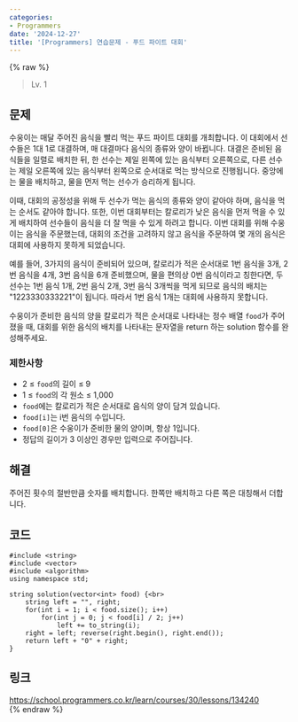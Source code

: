 ```yaml
---
categories:
- Programmers
date: '2024-12-27'
title: '[Programmers] 연습문제 - 푸드 파이트 대회'
---
```


{% raw %}
> Lv. 1<br>

## 문제
수웅이는 매달 주어진 음식을 빨리 먹는 푸드 파이트 대회를 개최합니다. 이 대회에서 선수들은 1대 1로 대결하며, 매 대결마다 음식의 종류와 양이 바뀝니다. 대결은 준비된 음식들을 일렬로 배치한 뒤, 한 선수는 제일 왼쪽에 있는 음식부터 오른쪽으로, 다른 선수는 제일 오른쪽에 있는 음식부터 왼쪽으로 순서대로 먹는 방식으로 진행됩니다. 중앙에는 물을 배치하고, 물을 먼저 먹는 선수가 승리하게 됩니다.

이때, 대회의 공정성을 위해 두 선수가 먹는 음식의 종류와 양이 같아야 하며, 음식을 먹는 순서도 같아야 합니다. 또한, 이번 대회부터는 칼로리가 낮은 음식을 먼저 먹을 수 있게 배치하여 선수들이 음식을 더 잘 먹을 수 있게 하려고 합니다. 이번 대회를 위해 수웅이는 음식을 주문했는데, 대회의 조건을 고려하지 않고 음식을 주문하여 몇 개의 음식은 대회에 사용하지 못하게 되었습니다.

예를 들어, 3가지의 음식이 준비되어 있으며, 칼로리가 적은 순서대로 1번 음식을 3개, 2번 음식을 4개, 3번 음식을 6개 준비했으며, 물을 편의상 0번 음식이라고 칭한다면, 두 선수는 1번 음식 1개, 2번 음식 2개, 3번 음식 3개씩을 먹게 되므로 음식의 배치는 "1223330333221"이 됩니다. 따라서 1번 음식 1개는 대회에 사용하지 못합니다.

수웅이가 준비한 음식의 양을 칼로리가 적은 순서대로 나타내는 정수 배열  `food`가 주어졌을 때, 대회를 위한 음식의 배치를 나타내는 문자열을 return 하는 solution 함수를 완성해주세요.

### 제한사항
-   2 ≤  `food`의 길이 ≤ 9
-   1 ≤  `food`의 각 원소 ≤ 1,000
-   `food`에는 칼로리가 적은 순서대로 음식의 양이 담겨 있습니다.
-   `food[i]`는 i번 음식의 수입니다.
-   `food[0]`은 수웅이가 준비한 물의 양이며, 항상 1입니다.
-   정답의 길이가 3 이상인 경우만 입력으로 주어집니다.

## 해결
주어진 횟수의 절반만큼 숫자를 배치합니다. 한쪽만 배치하고 다른 쪽은 대칭해서 더합니다.

## 코드
```
#include <string>
#include <vector>
#include <algorithm>
using namespace std;

string solution(vector<int> food) {<br>
    string left = "", right;
    for(int i = 1; i < food.size(); i++)
        for(int j = 0; j < food[i] / 2; j++)
            left += to_string(i);
    right = left; reverse(right.begin(), right.end());
    return left + "0" + right;
}
```

## 링크
https://school.programmers.co.kr/learn/courses/30/lessons/134240<br>
{% endraw %}